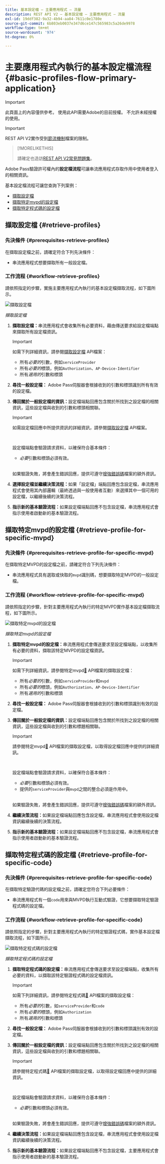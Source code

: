 ```yaml
---
title: 基本設定檔 — 主要應用程式 — 流量
description: REST API V2 — 基本設定檔 — 主要應用程式 — 流量
exl-id: 19ddf382-9a32-4b94-aa84-7611c0e1780e
source-git-commit: 6b803eb0037e347d6ce147c565983c5a26de9978
workflow-type: tm+mt
source-wordcount: '974'
ht-degree: 0%

---
```


# 主要應用程式內執行的基本設定檔流程 {#basic-profiles-flow-primary-application}

>[!IMPORTANT]
>
> 此頁面上的內容僅供參考。 使用此API需要Adobe的目前授權。 不允許未經授權的使用。

>[!IMPORTANT]
>
> REST API V2實作受到[節流機制](/help/authentication/integration-guide-programmers/throttling-mechanism.md)檔案的限制。

>[!MORELIKETHIS]
>
> 請確定也造訪[REST API V2常見問題集](/help/authentication/integration-guide-programmers/rest-apis/rest-api-v2/rest-api-v2-faqs.md#authentication-phase-faqs-general)。

Adobe Pass驗證許可權內的&#x200B;**設定檔流程**&#x200B;可讓串流應用程式存取作用中使用者登入的相關資訊。

基本設定檔流程可讓您查詢下列案例：

* [擷取設定檔](#retrieve-profiles)
* [擷取特定mvpd的設定檔](#retrieve-profile-for-specific-mvpd)
* [擷取特定程式碼的設定檔](#retrieve-profile-for-specific-code)

## 擷取設定檔 {#retrieve-profiles}

### 先決條件 {#prerequisites-retrieve-profiles}

在擷取設定檔之前，請確定符合下列先決條件：

* 串流應用程式想要擷取所有一般設定檔。

### 工作流程 {#workflow-retrieve-profiles}

請依照指定的步驟，實施主要應用程式內執行的基本設定檔擷取流程，如下圖所示。

![擷取設定檔](../../../../../assets/rest-api-v2/flows/basic-access-flows/rest-api-v2-retrieve-profiles-within-primary-application.png)

*擷取設定檔*

1. **擷取設定檔：**&#x200B;串流應用程式會收集所有必要資料，藉由傳送要求給設定檔端點來擷取所有設定檔資訊。

   >[!IMPORTANT]
   >
   > 如需下列詳細資訊，請參閱[擷取設定檔](../../apis/profiles-apis/rest-api-v2-profiles-apis-retrieve-profiles.md) API檔案：
   >
   > * 所有&#x200B;_必要的_&#x200B;引數，例如`serviceProvider`
   > * 所有&#x200B;_必要的_&#x200B;標頭，例如`Authorization`、`AP-Device-Identifier`
   > * 所有&#x200B;_選用的_&#x200B;引數和標頭

1. **尋找一般設定檔：** Adobe Pass伺服器會根據收到的引數和標頭識別所有有效的設定檔。

1. **傳回關於一般設定檔的資訊：**&#x200B;設定檔端點回應包含關於所找到之設定檔的相關資訊，這些設定檔與收到的引數和標頭相關聯。

   >[!IMPORTANT]
   >
   > 如需設定檔回應中所提供資訊的詳細資訊，請參閱[擷取設定檔](../../apis/profiles-apis/rest-api-v2-profiles-apis-retrieve-profiles.md) API檔案。
   > 
   > <br/>
   > 
   > 設定檔端點會驗證請求資料，以確保符合基本條件：
   >
   > * _必要_&#x200B;引數和標頭必須有效。
   >
   > <br/>
   >
   > 如果驗證失敗，將會產生錯誤回應，提供可遵守[增強錯誤碼](../../../../features-standard/error-reporting/enhanced-error-codes.md)檔案的額外資訊。

1. **選擇設定檔並繼續決策流程：**&#x200B;如果「設定檔」端點回應包含設定檔，串流應用程式會使用其內部邏輯（最終透過與一般使用者互動）來選擇其中一個可用的設定檔，以繼續後續的決策流程。

1. **指示新的基本驗證流程：**&#x200B;如果設定檔端點回應不包含設定檔，串流應用程式會指示使用者啟動新的基本驗證流程。

## 擷取特定mvpd的設定檔 {#retrieve-profile-for-specific-mvpd}

### 先決條件 {#prerequisites-retrieve-profile-for-specific-mvpd}

在擷取特定MVPD的設定檔之前，請確定符合下列先決條件：

* 串流應用程式具有選取或快取的`mvpd`識別碼，想要擷取特定MVPD的一般設定檔。

### 工作流程 {#workflow-retrieve-profile-for-specific-mvpd}

請依照指定的步驟，針對主要應用程式內執行的特定MVPD實作基本設定檔擷取流程，如下圖所示。

![擷取特定mvpd的設定檔](../../../../../assets/rest-api-v2/flows/basic-access-flows/rest-api-v2-retrieve-profile-within-primary-application-for-specific-mvpd.png)

*擷取特定mvpd的設定檔*

1. **擷取特定mvpd的設定檔：**&#x200B;串流應用程式會傳送要求至設定檔端點，以收集所有必要的資料，擷取該特定MVPD的設定檔資訊。

   >[!IMPORTANT]
   >
   > 如需下列詳細資訊，請參閱特定mvpd[&#128279;](../../apis/profiles-apis/rest-api-v2-profiles-apis-retrieve-profile-for-specific-mvpd.md) API檔案的擷取設定檔：
   >
   > * 所有&#x200B;_必要的_&#x200B;引數，例如`serviceProvider`和`mvpd`
   > * 所有&#x200B;_必要的_&#x200B;標頭，例如`Authorization`、`AP-Device-Identifier`
   > * 所有&#x200B;_選用的_&#x200B;引數和標頭

1. **尋找一般設定檔：** Adobe Pass伺服器會根據收到的引數和標頭識別有效的設定檔。

1. **傳回關於一般設定檔的資訊：**&#x200B;設定檔端點回應包含關於所找到之設定檔的相關資訊，這些設定檔與收到的引數和標題相關聯。

   >[!IMPORTANT]
   >
   > 請參閱特定mvpd[&#128279;](../../apis/profiles-apis/rest-api-v2-profiles-apis-retrieve-profile-for-specific-mvpd.md) API檔案的擷取設定檔，以取得設定檔回應中提供的詳細資訊。
   > 
   > <br/>
   > 
   > 設定檔端點會驗證請求資料，以確保符合基本條件：
   >
   > * _必要_&#x200B;引數和標頭必須有效。
   > * 提供的`serviceProvider`與`mvpd`之間的整合必須是作用中。
   >
   > <br/>
   > 
   > 如果驗證失敗，將會產生錯誤回應，提供可遵守[增強錯誤碼](../../../../features-standard/error-reporting/enhanced-error-codes.md)檔案的額外資訊。

1. **繼續決策流程：**&#x200B;如果設定檔端點回應包含設定檔，串流應用程式會使用設定檔資訊繼續後續的決策流程。

1. **指示新的基本驗證流程：**&#x200B;如果設定檔端點回應不包含設定檔，串流應用程式會指示使用者啟動新的基本驗證流程。

## 擷取特定程式碼的設定檔 {#retrieve-profile-for-specific-code}

### 先決條件 {#prerequisites-retrieve-profile-for-specific-code}

在擷取特定驗證代碼的設定檔之前，請確定您符合下列必要條件：

* 串流應用程式有一個`code`用來與MVPD執行互動式驗證，它想要擷取特定驗證程式碼的設定檔。

### 工作流程 {#workflow-retrieve-profile-for-specific-code}

請依照指定的步驟，針對主要應用程式內執行的特定驗證程式碼，實作基本設定檔擷取流程，如下圖所示。

![擷取特定程式碼的設定檔](../../../../../assets/rest-api-v2/flows/basic-access-flows/rest-api-v2-retrieve-profile-within-primary-application-for-specific-code.png)

*擷取特定程式碼的設定檔*

1. **擷取特定程式碼的設定檔：**&#x200B;串流應用程式會傳送要求至設定檔端點，收集所有必要的資料，以擷取該特定驗證程式碼的設定檔資訊。

   >[!IMPORTANT]
   >
   > 如需下列詳細資訊，請參閱特定程式碼[&#128279;](../../apis/profiles-apis/rest-api-v2-profiles-apis-retrieve-profile-for-specific-code.md) API檔案的擷取設定檔：
   >
   > * 所有&#x200B;_必要的_&#x200B;引數，如`serviceProvider`和`code`
   > * 所有&#x200B;_必要的_&#x200B;標頭，例如`Authorization`
   > * 所有&#x200B;_選用的_&#x200B;引數和標頭

1. **尋找一般設定檔：** Adobe Pass伺服器會根據收到的引數和標頭識別有效的設定檔。

1. **傳回關於一般設定檔的資訊：**&#x200B;設定檔端點回應包含關於所找到之設定檔的相關資訊，這些設定檔與收到的引數和標題相關聯。

   >[!IMPORTANT]
   >
   > 請參閱特定程式碼[&#128279;](../../apis/profiles-apis/rest-api-v2-profiles-apis-retrieve-profile-for-specific-code.md) API檔案的擷取設定檔，以取得設定檔回應中提供的詳細資訊。
   > 
   > <br/>
   > 
   > 設定檔端點會驗證請求資料，以確保符合基本條件：
   >
   > * _必要_&#x200B;引數和標頭必須有效。
   >
   > <br/>
   >
   > 如果驗證失敗，將會產生錯誤回應，提供可遵守[增強錯誤碼](../../../../features-standard/error-reporting/enhanced-error-codes.md)檔案的額外資訊。

1. **繼續決策流程：**&#x200B;如果設定檔端點回應包含設定檔，串流應用程式會使用設定檔資訊繼續後續的決策流程。

1. **指示新的基本驗證流程：**&#x200B;如果設定檔端點回應不包含設定檔，主要應用程式會指示使用者啟動新的基本驗證流程。
